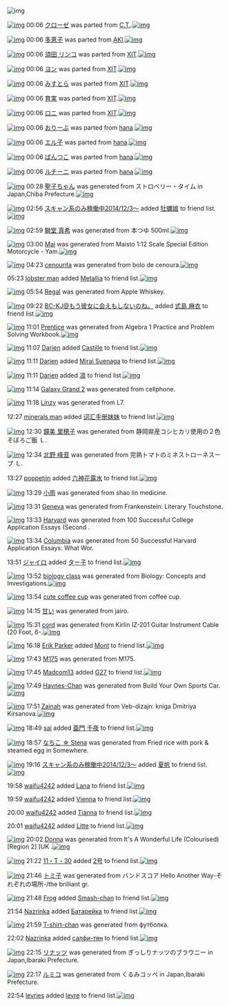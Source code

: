 ![img](http://gdrive-cdn.herokuapp.com/537b65a5bc09f0000721dda7/512px-barcode.png)

[![img](http://www.deviantsart.com/2ftnug6.png)](http://www.barcodekanojo.com/kanojo/421005/%E3%82%AF%E3%83%AD%E3%83%BC%E3%82%BC) 00:06 [クローゼ](http://www.barcodekanojo.com/kanojo/421005/%E3%82%AF%E3%83%AD%E3%83%BC%E3%82%BC) was parted from [C.T.](http://www.barcodekanojo.com/kanojo/421005/%E3%82%AF%E3%83%AD%E3%83%BC%E3%82%BC).[![img](http://www.deviantsart.com/fhrc6a.jpeg)](http://www.barcodekanojo.com/user/272165/C.T.)

[![img](http://www.deviantsart.com/26voqqi.png)](http://www.barcodekanojo.com/kanojo/40895/%E5%A4%9A%E6%81%B5%E5%AD%90) 00:06 [多恵子](http://www.barcodekanojo.com/kanojo/40895/%E5%A4%9A%E6%81%B5%E5%AD%90) was parted from [AKI](http://www.barcodekanojo.com/kanojo/40895/%E5%A4%9A%E6%81%B5%E5%AD%90).[![img](http://www.deviantsart.com/1kc30mi.jpeg)](http://www.barcodekanojo.com/user/29842/AKI)

[![img](http://www.deviantsart.com/194s93l.png)](http://www.barcodekanojo.com/kanojo/517203/%E9%A0%88%E7%94%B0%20%E3%83%AA%E3%83%B3%E3%82%B3) 00:06 [須田 リンコ](http://www.barcodekanojo.com/kanojo/517203/%E9%A0%88%E7%94%B0%20%E3%83%AA%E3%83%B3%E3%82%B3) was parted from [XIT](http://www.barcodekanojo.com/kanojo/517203/%E9%A0%88%E7%94%B0%20%E3%83%AA%E3%83%B3%E3%82%B3).[![img](http://www.deviantsart.com/815jg6.jpeg)](http://www.barcodekanojo.com/user/209348/XIT)

[![img](http://www.deviantsart.com/1tqhb3.png)](http://www.barcodekanojo.com/kanojo/523890/%E3%83%A8%E3%83%B3) 00:06 [ヨン](http://www.barcodekanojo.com/kanojo/523890/%E3%83%A8%E3%83%B3) was parted from [XIT](http://www.barcodekanojo.com/kanojo/523890/%E3%83%A8%E3%83%B3).[![img](http://www.deviantsart.com/815jg6.jpeg)](http://www.barcodekanojo.com/user/209348/XIT)

[![img](http://www.deviantsart.com/1qrbefl.png)](http://www.barcodekanojo.com/kanojo/915699/%E3%81%BF%E3%81%99%E3%81%A8%E3%82%89) 00:06 [みすとら](http://www.barcodekanojo.com/kanojo/915699/%E3%81%BF%E3%81%99%E3%81%A8%E3%82%89) was parted from [XIT](http://www.barcodekanojo.com/kanojo/915699/%E3%81%BF%E3%81%99%E3%81%A8%E3%82%89).[![img](http://www.deviantsart.com/815jg6.jpeg)](http://www.barcodekanojo.com/user/209348/XIT)

[![img](http://www.deviantsart.com/3nn382n.png)](http://www.barcodekanojo.com/kanojo/2520904/%E8%82%B2%E5%AE%9F) 00:06 [育実](http://www.barcodekanojo.com/kanojo/2520904/%E8%82%B2%E5%AE%9F) was parted from [XIT](http://www.barcodekanojo.com/kanojo/2520904/%E8%82%B2%E5%AE%9F).[![img](http://www.deviantsart.com/815jg6.jpeg)](http://www.barcodekanojo.com/user/209348/XIT)

[![img](http://www.deviantsart.com/3roii8a.png)](http://www.barcodekanojo.com/kanojo/1847827/%E3%83%AD%E3%83%8B) 00:06 [ロニ](http://www.barcodekanojo.com/kanojo/1847827/%E3%83%AD%E3%83%8B) was parted from [XIT](http://www.barcodekanojo.com/kanojo/1847827/%E3%83%AD%E3%83%8B).[![img](http://www.deviantsart.com/815jg6.jpeg)](http://www.barcodekanojo.com/user/209348/XIT)

[![img](http://www.deviantsart.com/qd6ct2.png)](http://www.barcodekanojo.com/kanojo/1633314/%E3%81%8A%E3%82%8A%E3%83%BC%E3%81%B6) 00:06 [おりーぶ](http://www.barcodekanojo.com/kanojo/1633314/%E3%81%8A%E3%82%8A%E3%83%BC%E3%81%B6) was parted from [hana](http://www.barcodekanojo.com/kanojo/1633314/%E3%81%8A%E3%82%8A%E3%83%BC%E3%81%B6).[![img](http://www.deviantsart.com/8h2cp5.jpeg)](http://www.barcodekanojo.com/user/204546/hana)

[![img](http://www.deviantsart.com/210vlra.png)](http://www.barcodekanojo.com/kanojo/1626150/%E3%82%A8%E3%83%AB%E5%AD%90) 00:06 [エル子](http://www.barcodekanojo.com/kanojo/1626150/%E3%82%A8%E3%83%AB%E5%AD%90) was parted from [hana](http://www.barcodekanojo.com/kanojo/1626150/%E3%82%A8%E3%83%AB%E5%AD%90).[![img](http://www.deviantsart.com/8h2cp5.jpeg)](http://www.barcodekanojo.com/user/204546/hana)

[![img](http://www.deviantsart.com/fm20mu.png)](http://www.barcodekanojo.com/kanojo/1554246/%E3%81%B1%E3%82%93%E3%81%A4%E3%81%93) 00:06 [ぱんつこ](http://www.barcodekanojo.com/kanojo/1554246/%E3%81%B1%E3%82%93%E3%81%A4%E3%81%93) was parted from [hana](http://www.barcodekanojo.com/kanojo/1554246/%E3%81%B1%E3%82%93%E3%81%A4%E3%81%93).[![img](http://www.deviantsart.com/8h2cp5.jpeg)](http://www.barcodekanojo.com/user/204546/hana)

[![img](http://www.deviantsart.com/2432ule.png)](http://www.barcodekanojo.com/kanojo/807696/%E3%83%AB%E3%83%81%E3%83%BC%E3%83%8B) 00:06 [ルチーニ](http://www.barcodekanojo.com/kanojo/807696/%E3%83%AB%E3%83%81%E3%83%BC%E3%83%8B) was parted from [hana](http://www.barcodekanojo.com/kanojo/807696/%E3%83%AB%E3%83%81%E3%83%BC%E3%83%8B).[![img](http://www.deviantsart.com/8h2cp5.jpeg)](http://www.barcodekanojo.com/user/204546/hana)

[![img](http://www.deviantsart.com/3uahuri.png)](http://www.barcodekanojo.com/kanojo/3192715/%E8%81%96%E5%AD%90%E3%81%A1%E3%82%83%E3%82%93) 00:28 [聖子ちゃん](http://www.barcodekanojo.com/kanojo/3192715/%E8%81%96%E5%AD%90%E3%81%A1%E3%82%83%E3%82%93) was generated from ストロベリー・タイム in Japan,Chiba Prefecture.[![img](http://www.deviantsart.com/2naq7kn.jpeg)](http://www.barcodekanojo.com/product_images/barcode/3750969/1332449626/%E6%9D%BE%E7%94%B0%E8%81%96%E5%AD%90%20StrawberryTime%EF%BC%88%E3%83%AC%E3%82%B3%E3%83%BC%E3%83%89%EF%BC%89.jpg)

[![img](http://www.deviantsart.com/99ugn1.jpeg)](http://www.barcodekanojo.com/user/6029/%E3%82%B9%E3%82%AD%E3%83%A3%E3%83%B3%E7%B3%BB%E3%81%AE%E3%81%BF%E7%A8%BC%E5%83%8D%E4%B8%AD2014%2F12%2F3%EF%BD%9E) 02:56 [スキャン系のみ稼働中2014/12/3～](http://www.barcodekanojo.com/user/6029/%E3%82%B9%E3%82%AD%E3%83%A3%E3%83%B3%E7%B3%BB%E3%81%AE%E3%81%BF%E7%A8%BC%E5%83%8D%E4%B8%AD2014%2F12%2F3%EF%BD%9E) added [牡蠣娘](http://www.barcodekanojo.com/kanojo/43566/%E7%89%A1%E8%A0%A3%E5%A8%98) to friend list.[![img](http://www.deviantsart.com/d7c7te.png)](http://www.barcodekanojo.com/kanojo/43566/%E7%89%A1%E8%A0%A3%E5%A8%98)

[![img](http://www.deviantsart.com/2htm77k.png)](http://www.barcodekanojo.com/kanojo/3192716/%E7%8D%85%E5%A0%82%20%E7%9C%9F%E5%B8%8C) 02:59 [獅堂 真希](http://www.barcodekanojo.com/kanojo/3192716/%E7%8D%85%E5%A0%82%20%E7%9C%9F%E5%B8%8C) was generated from 本つゆ 500ml.[![img](http://www.deviantsart.com/1sgvgcc.jpeg)](http://www.barcodekanojo.com/product_images/barcode/6018173/1424023138/%E6%9C%AC%E3%81%A4%E3%82%86%20500ml.jpg)

[![img](http://www.deviantsart.com/3ula55i.png)](http://www.barcodekanojo.com/kanojo/3192717/Mai) 03:00 [Mai](http://www.barcodekanojo.com/kanojo/3192717/Mai) was generated from Maisto 1:12 Scale Special Edition Motorcycle - Yam.[![img](http://www.deviantsart.com/bbcn57.jpeg)](http://www.barcodekanojo.com/product_images/barcode/6018174/1424023202/Maisto%201%3A12%20Scale%20Special%20Edition%20Motorcycle%20-%20Yam.jpg)

[![img](http://www.deviantsart.com/3gv13k8.png)](http://www.barcodekanojo.com/kanojo/3192718/cenourita) 04:23 [cenourita](http://www.barcodekanojo.com/kanojo/3192718/cenourita) was generated from bolo de cenoura.[![img](http://www.deviantsart.com/oo33e1.jpeg)](http://www.barcodekanojo.com/product_images/barcode/6018175/1424028174/bolo%20de%20cenoura.jpg)

05:23 [lobster man](http://www.barcodekanojo.com/user/500187/lobster%20man) added [Metallia](http://www.barcodekanojo.com/kanojo/2860307/Metallia) to friend list.[![img](http://www.deviantsart.com/341bqg6.png)](http://www.barcodekanojo.com/kanojo/2860307/Metallia)

[![img](http://www.deviantsart.com/b1juav.png)](http://www.barcodekanojo.com/kanojo/3192719/Regal) 05:54 [Regal](http://www.barcodekanojo.com/kanojo/3192719/Regal) was generated from Apple Whiskey.

[![img](http://www.deviantsart.com/2l905sv.jpeg)](http://www.barcodekanojo.com/user/276669/BC-KJ%40%E3%82%82%E3%81%86%E5%BD%BC%E5%A5%B3%E3%81%AB%E4%BC%9A%E3%81%88%E3%82%82%E3%81%97%E3%81%AA%E3%81%84%E3%81%AE%E3%81%AD%E3%80%82) 09:22 [BC-KJ@もう彼女に会えもしないのね。](http://www.barcodekanojo.com/user/276669/BC-KJ%40%E3%82%82%E3%81%86%E5%BD%BC%E5%A5%B3%E3%81%AB%E4%BC%9A%E3%81%88%E3%82%82%E3%81%97%E3%81%AA%E3%81%84%E3%81%AE%E3%81%AD%E3%80%82) added [式島 麻衣](http://www.barcodekanojo.com/kanojo/64877/%E5%BC%8F%E5%B3%B6%20%E9%BA%BB%E8%A1%A3) to friend list.[![img](http://www.deviantsart.com/1qnsjsg.png)](http://www.barcodekanojo.com/kanojo/64877/%E5%BC%8F%E5%B3%B6%20%E9%BA%BB%E8%A1%A3)

[![img](http://www.deviantsart.com/1712e6d.png)](http://www.barcodekanojo.com/kanojo/3192720/Prentice) 11:01 [Prentice](http://www.barcodekanojo.com/kanojo/3192720/Prentice) was generated from Algebra 1 Practice and Problem Solving Workbook.[![img](http://www.deviantsart.com/14go23m.jpeg)](http://www.barcodekanojo.com/product_images/barcode/6018179/1424052053/Algebra%201%20Practice%20and%20Problem%20Solving%20Workbook.jpg)

[![img](http://www.deviantsart.com/1gi0fkj.jpeg)](http://www.barcodekanojo.com/user/500186/Darien) 11:07 [Darien](http://www.barcodekanojo.com/user/500186/Darien) added [Castille](http://www.barcodekanojo.com/kanojo/2517588/Castille) to friend list.[![img](http://www.deviantsart.com/1sr1blh.png)](http://www.barcodekanojo.com/kanojo/2517588/Castille)

[![img](http://www.deviantsart.com/1gi0fkj.jpeg)](http://www.barcodekanojo.com/user/500186/Darien) 11:11 [Darien](http://www.barcodekanojo.com/user/500186/Darien) added [Mirai Suenaga](http://www.barcodekanojo.com/kanojo/2943487/Mirai%20Suenaga) to friend list.[![img](http://www.deviantsart.com/v8io28.png)](http://www.barcodekanojo.com/kanojo/2943487/Mirai%20Suenaga)

[![img](http://www.deviantsart.com/1gi0fkj.jpeg)](http://www.barcodekanojo.com/user/500186/Darien) 11:11 [Darien](http://www.barcodekanojo.com/user/500186/Darien) added [凛](http://www.barcodekanojo.com/kanojo/2295992/%E5%87%9B) to friend list.[![img](http://www.deviantsart.com/2tjqdic.png)](http://www.barcodekanojo.com/kanojo/2295992/%E5%87%9B)

[![img](http://www.deviantsart.com/11ttp6p.png)](http://www.barcodekanojo.com/kanojo/3192721/Galaxy%20Grand%202) 11:14 [Galaxy Grand 2](http://www.barcodekanojo.com/kanojo/3192721/Galaxy%20Grand%202) was generated from cellphone.

[![img](http://www.deviantsart.com/tojo42.png)](http://www.barcodekanojo.com/kanojo/3192722/Linzy) 11:18 [Linzy](http://www.barcodekanojo.com/kanojo/3192722/Linzy) was generated from L7.

12:27 [minerals man](http://www.barcodekanojo.com/user/500193/minerals%20man) added [词汇手册妹妹](http://www.barcodekanojo.com/kanojo/2850055/%E8%AF%8D%E6%B1%87%E6%89%8B%E5%86%8C%E5%A6%B9%E5%A6%B9) to friend list.[![img](http://www.deviantsart.com/1o48m6c.png)](http://www.barcodekanojo.com/kanojo/2850055/%E8%AF%8D%E6%B1%87%E6%89%8B%E5%86%8C%E5%A6%B9%E5%A6%B9)

[![img](http://www.deviantsart.com/1ltoohp.png)](http://www.barcodekanojo.com/kanojo/3192723/%E9%90%98%E7%BE%8E%20%E9%87%8C%E7%A9%82%E5%AD%90) 12:30 [鐘美 里穂子](http://www.barcodekanojo.com/kanojo/3192723/%E9%90%98%E7%BE%8E%20%E9%87%8C%E7%A9%82%E5%AD%90) was generated from 静岡県産コシヒカリ使用の２色そぼろご飯 Ｌ.

[![img](http://www.deviantsart.com/2kknr84.png)](http://www.barcodekanojo.com/kanojo/3192724/%E5%8C%97%E9%87%8E%20%E5%B3%B0%E9%9F%B3) 12:34 [北野 峰音](http://www.barcodekanojo.com/kanojo/3192724/%E5%8C%97%E9%87%8E%20%E5%B3%B0%E9%9F%B3) was generated from 完熟トマトのミネストローネスープ Ｌ.

13:27 [poppetjin](http://www.barcodekanojo.com/user/500194/poppetjin) added [六神花露水](http://www.barcodekanojo.com/kanojo/3025599/%E5%85%AD%E7%A5%9E%E8%8A%B1%E9%9C%B2%E6%B0%B4) to friend list.[![img](http://www.deviantsart.com/142oucr.png)](http://www.barcodekanojo.com/kanojo/3025599/%E5%85%AD%E7%A5%9E%E8%8A%B1%E9%9C%B2%E6%B0%B4)

[![img](http://www.deviantsart.com/2vsb400.png)](http://www.barcodekanojo.com/kanojo/3192725/%E5%B0%8F%E9%9B%A8) 13:29 [小雨](http://www.barcodekanojo.com/kanojo/3192725/%E5%B0%8F%E9%9B%A8) was generated from shao lin medicine.

[![img](http://www.deviantsart.com/24n9d97.png)](http://www.barcodekanojo.com/kanojo/3192726/Geneva) 13:31 [Geneva](http://www.barcodekanojo.com/kanojo/3192726/Geneva) was generated from Frankenstein: Literary Touchstone.

[![img](http://www.deviantsart.com/16cso3r.png)](http://www.barcodekanojo.com/kanojo/3192727/Harvard) 13:33 [Harvard](http://www.barcodekanojo.com/kanojo/3192727/Harvard) was generated from 100 Successful College Application Essays (Second .

[![img](http://www.deviantsart.com/1dge049.png)](http://www.barcodekanojo.com/kanojo/3192728/Columbia) 13:34 [Columbia](http://www.barcodekanojo.com/kanojo/3192728/Columbia) was generated from 50 Successful Harvard Application Essays: What Wor.

13:51 [ジャイロ](http://www.barcodekanojo.com/user/500195/%E3%82%B8%E3%83%A3%E3%82%A4%E3%83%AD) added [ター子](http://www.barcodekanojo.com/kanojo/3096480/%E3%82%BF%E3%83%BC%E5%AD%90) to friend list.[![img](http://www.deviantsart.com/18k71ec.png)](http://www.barcodekanojo.com/kanojo/3096480/%E3%82%BF%E3%83%BC%E5%AD%90)

[![img](http://www.deviantsart.com/te092t.png)](http://www.barcodekanojo.com/kanojo/3192729/biology%20class) 13:52 [biology class](http://www.barcodekanojo.com/kanojo/3192729/biology%20class) was generated from Biology: Concepts and Investigations.[![img](http://www.deviantsart.com/3r430v9.jpeg)](http://www.barcodekanojo.com/product_images/barcode/6018194/1424062296/Biology%3A%20Concepts%20and%20Investigations.jpg)

[![img](http://www.deviantsart.com/2ng4jli.png)](http://www.barcodekanojo.com/kanojo/3192730/cute%20coffee%20cup) 13:54 [cute coffee cup](http://www.barcodekanojo.com/kanojo/3192730/cute%20coffee%20cup) was generated from coffee cup.

[![img](http://www.deviantsart.com/21a1hu4.png)](http://www.barcodekanojo.com/kanojo/3192731/%E7%94%98%E3%81%84) 14:15 [甘い](http://www.barcodekanojo.com/kanojo/3192731/%E7%94%98%E3%81%84) was generated from jairo.

[![img](http://www.deviantsart.com/33b7k3d.png)](http://www.barcodekanojo.com/kanojo/3192732/cord) 15:31 [cord](http://www.barcodekanojo.com/kanojo/3192732/cord) was generated from Kirlin IZ-201 Guitar Instrument Cable (20 Foot, 6-.[![img](http://www.deviantsart.com/223v7rp.jpeg)](http://www.barcodekanojo.com/product_images/barcode/6018197/1424068257/Kirlin%20IZ-201%20Guitar%20Instrument%20Cable%20%2820%20Foot%2C%206-.jpg)

[![img](http://www.deviantsart.com/23q3t7f.png)](http://www.barcodekanojo.com/user/202960/Erik%20Parker) 16:18 [Erik Parker](http://www.barcodekanojo.com/user/202960/Erik%20Parker) added [Mont](http://www.barcodekanojo.com/kanojo/10262/Mont) to friend list.[![img](http://www.deviantsart.com/3rr4lrn.png)](http://www.barcodekanojo.com/kanojo/10262/Mont)

[![img](http://www.deviantsart.com/3birlt.png)](http://www.barcodekanojo.com/kanojo/3192733/M175) 17:43 [M175](http://www.barcodekanojo.com/kanojo/3192733/M175) was generated from M175.

[![img](http://www.deviantsart.com/3464ug2.jpeg)](http://www.barcodekanojo.com/user/405992/Madcom13) 17:45 [Madcom13](http://www.barcodekanojo.com/user/405992/Madcom13) added [G27](http://www.barcodekanojo.com/kanojo/2570329/G27) to friend list.[![img](http://www.deviantsart.com/3f6sjdq.png)](http://www.barcodekanojo.com/kanojo/2570329/G27)

[![img](http://www.deviantsart.com/2bcis2.png)](http://www.barcodekanojo.com/kanojo/3192734/Haynes-Chan) 17:49 [Haynes-Chan](http://www.barcodekanojo.com/kanojo/3192734/Haynes-Chan) was generated from Build Your Own Sports Car.[![img](http://www.deviantsart.com/opgi8k.jpeg)](http://www.barcodekanojo.com/product_images/barcode/6018201/1424076531/Build%20Your%20Own%20Sports%20Car.jpg)

[![img](http://www.deviantsart.com/1oscjos.png)](http://www.barcodekanojo.com/kanojo/3192735/Zainah) 17:51 [Zainah](http://www.barcodekanojo.com/kanojo/3192735/Zainah) was generated from Veb-dizajn: kniga Dmitriya Kirsanova.[![img](http://www.deviantsart.com/1n58a5a.jpeg)](http://www.barcodekanojo.com/product_images/barcode/6018202/1424076636/Veb-dizajn%3A%20kniga%20Dmitriya%20Kirsanova.jpg)

[![img](http://www.deviantsart.com/a3j1lc.jpeg)](http://www.barcodekanojo.com/user/238136/sai) 18:49 [sai](http://www.barcodekanojo.com/user/238136/sai) added [亜門  千夜](http://www.barcodekanojo.com/kanojo/1794758/%E4%BA%9C%E9%96%80%20%20%E5%8D%83%E5%A4%9C) to friend list.[![img](http://www.deviantsart.com/3pch38h.png)](http://www.barcodekanojo.com/kanojo/1794758/%E4%BA%9C%E9%96%80%20%20%E5%8D%83%E5%A4%9C)

[![img](http://www.deviantsart.com/2pq795u.png)](http://www.barcodekanojo.com/kanojo/3192736/%E3%81%AA%E3%81%A1%E3%81%93%20%E2%98%86%20Stena) 18:57 [なちこ ☆ Stena](http://www.barcodekanojo.com/kanojo/3192736/%E3%81%AA%E3%81%A1%E3%81%93%20%E2%98%86%20Stena) was generated from Fried rice with pork &amp; steamed egg in Somewhere.

[![img](http://www.deviantsart.com/99ugn1.jpeg)](http://www.barcodekanojo.com/user/6029/%E3%82%B9%E3%82%AD%E3%83%A3%E3%83%B3%E7%B3%BB%E3%81%AE%E3%81%BF%E7%A8%BC%E5%83%8D%E4%B8%AD2014%2F12%2F3%EF%BD%9E) 19:16 [スキャン系のみ稼働中2014/12/3～](http://www.barcodekanojo.com/user/6029/%E3%82%B9%E3%82%AD%E3%83%A3%E3%83%B3%E7%B3%BB%E3%81%AE%E3%81%BF%E7%A8%BC%E5%83%8D%E4%B8%AD2014%2F12%2F3%EF%BD%9E) added [夏帆](http://www.barcodekanojo.com/kanojo/3089841/%E5%A4%8F%E5%B8%86) to friend list.[![img](http://www.deviantsart.com/2aui3e1.png)](http://www.barcodekanojo.com/kanojo/3089841/%E5%A4%8F%E5%B8%86)

19:58 [waifu4242](http://www.barcodekanojo.com/user/438898/waifu4242) added [Lana](http://www.barcodekanojo.com/kanojo/1914039/Lana) to friend list.[![img](http://www.deviantsart.com/2eurc69.png)](http://www.barcodekanojo.com/kanojo/1914039/Lana)

19:59 [waifu4242](http://www.barcodekanojo.com/user/438898/waifu4242) added [Vienna](http://www.barcodekanojo.com/kanojo/3083857/Vienna) to friend list.[![img](http://www.deviantsart.com/1d3fh63.png)](http://www.barcodekanojo.com/kanojo/3083857/Vienna)

20:00 [waifu4242](http://www.barcodekanojo.com/user/438898/waifu4242) added [Tianna](http://www.barcodekanojo.com/kanojo/3012702/Tianna) to friend list.[![img](http://www.deviantsart.com/r6aefj.png)](http://www.barcodekanojo.com/kanojo/3012702/Tianna)

20:01 [waifu4242](http://www.barcodekanojo.com/user/438898/waifu4242) added [Litte](http://www.barcodekanojo.com/kanojo/2567127/Litte) to friend list.[![img](http://www.deviantsart.com/30bm613.png)](http://www.barcodekanojo.com/kanojo/2567127/Litte)

[![img](http://www.deviantsart.com/1r77gve.png)](http://www.barcodekanojo.com/kanojo/3192737/Donna) 20:02 [Donna](http://www.barcodekanojo.com/kanojo/3192737/Donna) was generated from It's A Wonderful Life (Colourised) [Region 2] [UK .[![img](http://www.deviantsart.com/297rmh3.jpeg)](http://www.barcodekanojo.com/product_images/barcode/6018210/1424084547/It%27s%20A%20Wonderful%20Life%20%28Colourised%29%20%5BRegion%202%5D%20%5BUK%20.jpg)

[![img](http://www.deviantsart.com/3fnva06.jpeg)](http://www.barcodekanojo.com/user/12515/11%E3%83%BBT%E3%83%BB30) 21:22 [11・T・30](http://www.barcodekanojo.com/user/12515/11%E3%83%BBT%E3%83%BB30) added [2号](http://www.barcodekanojo.com/kanojo/5627/2%E5%8F%B7) to friend list.[![img](http://www.deviantsart.com/3hk0k3n.png)](http://www.barcodekanojo.com/kanojo/5627/2%E5%8F%B7)

[![img](http://www.deviantsart.com/15mmmjr.png)](http://www.barcodekanojo.com/kanojo/3192738/%E3%83%88%E3%83%9F%E5%AD%90) 21:46 [トミ子](http://www.barcodekanojo.com/kanojo/3192738/%E3%83%88%E3%83%9F%E5%AD%90) was generated from バンドスコア Hello Another Way-それぞれの場所-/the brilliant gr.

[![img](http://www.deviantsart.com/1hdm993.jpeg)](http://www.barcodekanojo.com/user/500200/Frog) 21:48 [Frog](http://www.barcodekanojo.com/user/500200/Frog) added [Smash-chan](http://www.barcodekanojo.com/kanojo/3148863/Smash-chan) to friend list.[![img](http://www.deviantsart.com/fnsi68.png)](http://www.barcodekanojo.com/kanojo/3148863/Smash-chan)

21:54 [Nazrinka](http://www.barcodekanojo.com/user/500201/Nazrinka) added [Батарейка](http://www.barcodekanojo.com/kanojo/2697346/%D0%91%D0%B0%D1%82%D0%B0%D1%80%D0%B5%D0%B9%D0%BA%D0%B0) to friend list.[![img](http://www.deviantsart.com/1gtgvdt.png)](http://www.barcodekanojo.com/kanojo/2697346/%D0%91%D0%B0%D1%82%D0%B0%D1%80%D0%B5%D0%B9%D0%BA%D0%B0)

[![img](http://www.deviantsart.com/1ol34i2.png)](http://www.barcodekanojo.com/kanojo/3192739/T-shirt-chan) 21:59 [T-shirt-chan](http://www.barcodekanojo.com/kanojo/3192739/T-shirt-chan) was generated from футболка.

22:02 [Nazrinka](http://www.barcodekanojo.com/user/500201/Nazrinka) added [салфи-тян](http://www.barcodekanojo.com/kanojo/2669358/%D1%81%D0%B0%D0%BB%D1%84%D0%B8-%D1%82%D1%8F%D0%BD) to friend list.[![img](http://www.deviantsart.com/37bjs7o.png)](http://www.barcodekanojo.com/kanojo/2669358/%D1%81%D0%B0%D0%BB%D1%84%D0%B8-%D1%82%D1%8F%D0%BD)

[![img](http://www.deviantsart.com/287gk2c.png)](http://www.barcodekanojo.com/kanojo/3192740/%E3%83%AA%E3%83%8A%E3%83%83%E3%83%84) 22:15 [リナッツ](http://www.barcodekanojo.com/kanojo/3192740/%E3%83%AA%E3%83%8A%E3%83%83%E3%83%84) was generated from ぎっしりナッツのブラウニー in Japan,Ibaraki Prefecture.

[![img](http://www.deviantsart.com/3f1eegu.png)](http://www.barcodekanojo.com/kanojo/3192741/%E3%83%AB%E3%83%9F%E3%82%B3) 22:17 [ルミコ](http://www.barcodekanojo.com/kanojo/3192741/%E3%83%AB%E3%83%9F%E3%82%B3) was generated from くるみコッペ in Japan,Ibaraki Prefecture.

22:54 [levries](http://www.barcodekanojo.com/user/500203/levries) added [levre](http://www.barcodekanojo.com/kanojo/2550059/levre) to friend list.[![img](http://www.deviantsart.com/3mlrql0.png)](http://www.barcodekanojo.com/kanojo/2550059/levre)


